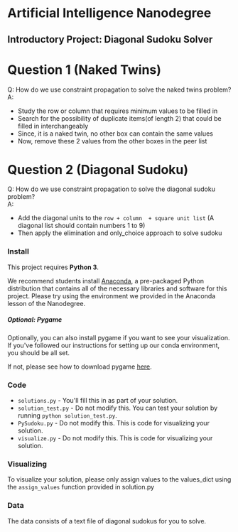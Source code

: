 # Artificial Intelligence Nanodegree
## Introductory Project: Diagonal Sudoku Solver

# Question 1 (Naked Twins)
Q: How do we use constraint propagation to solve the naked twins problem?  
A: 
- Study the row or column that requires minimum values to be filled in
- Search for the possibility of duplicate items(of length 2) that could be filled in interchangeably
- Since, it is a naked twin, no other box can contain the same values
- Now, remove these 2 values from the other boxes in the peer list


# Question 2 (Diagonal Sudoku)
Q: How do we use constraint propagation to solve the diagonal sudoku problem?  
A: 
- Add the diagonal units to the `row + column  + square unit list` (A diagonal list should contain numbers 1 to 9)
- Then apply the elimination and only_choice approach to solve sudoku

### Install

This project requires **Python 3**.

We recommend students install [Anaconda](https://www.continuum.io/downloads), a pre-packaged Python distribution that contains all of the necessary libraries and software for this project. 
Please try using the environment we provided in the Anaconda lesson of the Nanodegree.

##### Optional: Pygame

Optionally, you can also install pygame if you want to see your visualization. If you've followed our instructions for setting up our conda environment, you should be all set.

If not, please see how to download pygame [here](http://www.pygame.org/download.shtml).

### Code

* `solutions.py` - You'll fill this in as part of your solution.
* `solution_test.py` - Do not modify this. You can test your solution by running `python solution_test.py`.
* `PySudoku.py` - Do not modify this. This is code for visualizing your solution.
* `visualize.py` - Do not modify this. This is code for visualizing your solution.

### Visualizing

To visualize your solution, please only assign values to the values_dict using the ```assign_values``` function provided in solution.py

### Data

The data consists of a text file of diagonal sudokus for you to solve.